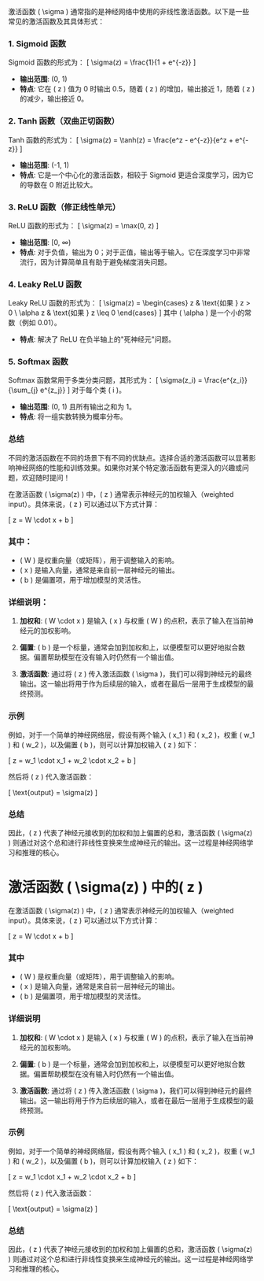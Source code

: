 激活函数 \( \sigma \) 通常指的是神经网络中使用的非线性激活函数。以下是一些常见的激活函数及其具体形式：

### 1. Sigmoid 函数

Sigmoid 函数的形式为：
\[
\sigma(z) = \frac{1}{1 + e^{-z}}
\]

- **输出范围**: (0, 1)
- **特点**: 它在 \( z \) 值为 0 时输出 0.5，随着 \( z \) 的增加，输出接近 1，随着 \( z \) 的减少，输出接近 0。

### 2. Tanh 函数（双曲正切函数）

Tanh 函数的形式为：
\[
\sigma(z) = \tanh(z) = \frac{e^z - e^{-z}}{e^z + e^{-z}}
\]

- **输出范围**: (-1, 1)
- **特点**: 它是一个中心化的激活函数，相较于 Sigmoid 更适合深度学习，因为它的导数在 0 附近比较大。

### 3. ReLU 函数（修正线性单元）

ReLU 函数的形式为：
\[
\sigma(z) = \max(0, z)
\]

- **输出范围**: [0, ∞)
- **特点**: 对于负值，输出为 0；对于正值，输出等于输入。它在深度学习中非常流行，因为计算简单且有助于避免梯度消失问题。

### 4. Leaky ReLU 函数

Leaky ReLU 函数的形式为：
\[
\sigma(z) =
\begin{cases}
z & \text{如果 } z > 0 \\
\alpha z & \text{如果 } z \leq 0
\end{cases}
\]
其中 \( \alpha \) 是一个小的常数（例如 0.01）。

- **特点**: 解决了 ReLU 在负半轴上的"死神经元"问题。

### 5. Softmax 函数

Softmax 函数常用于多类分类问题，其形式为：
\[
\sigma(z_i) = \frac{e^{z_i}}{\sum_{j} e^{z_j}}
\]
对于每个类 \( i \)。

- **输出范围**: (0, 1) 且所有输出之和为 1。
- **特点**: 将一组实数转换为概率分布。

### 总结

不同的激活函数在不同的场景下有不同的优缺点。选择合适的激活函数可以显著影响神经网络的性能和训练效果。如果你对某个特定激活函数有更深入的兴趣或问题，欢迎随时提问！



在激活函数 \( \sigma(z) \) 中，\( z \) 通常表示神经元的加权输入（weighted input）。具体来说，\( z \) 可以通过以下方式计算：

\[
z = W \cdot x + b
\]

### 其中：
- \( W \) 是权重向量（或矩阵），用于调整输入的影响。
- \( x \) 是输入向量，通常是来自前一层神经元的输出。
- \( b \) 是偏置项，用于增加模型的灵活性。

### 详细说明：

1. **加权和**: \( W \cdot x \) 是输入 \( x \) 与权重 \( W \) 的点积，表示了输入在当前神经元的加权影响。

2. **偏置**: \( b \) 是一个标量，通常会加到加权和上，以便模型可以更好地拟合数据。偏置帮助模型在没有输入时仍然有一个输出值。

3. **激活函数**: 通过将 \( z \) 传入激活函数 \( \sigma \)，我们可以得到神经元的最终输出。这一输出将用于作为后续层的输入，或者在最后一层用于生成模型的最终预测。

### 示例

例如，对于一个简单的神经网络层，假设有两个输入 \( x_1 \) 和 \( x_2 \)，权重 \( w_1 \) 和 \( w_2 \)，以及偏置 \( b \)，则可以计算加权输入 \( z \) 如下：

\[
z = w_1 \cdot x_1 + w_2 \cdot x_2 + b
\]

然后将 \( z \) 代入激活函数：

\[
\text{output} = \sigma(z)
\]

### 总结

因此，\( z \) 代表了神经元接收到的加权和加上偏置的总和，激活函数 \( \sigma(z) \) 则通过对这个总和进行非线性变换来生成神经元的输出。这一过程是神经网络学习和推理的核心。


# 激活函数 \( \sigma(z) \) 中的\( z \)

在激活函数 \( \sigma(z) \) 中，\( z \) 通常表示神经元的加权输入（weighted input）。具体来说，\( z \) 可以通过以下方式计算：

\[
z = W \cdot x + b
\]

### 其中

- \( W \) 是权重向量（或矩阵），用于调整输入的影响。
- \( x \) 是输入向量，通常是来自前一层神经元的输出。
- \( b \) 是偏置项，用于增加模型的灵活性。

### 详细说明

1. **加权和**: \( W \cdot x \) 是输入 \( x \) 与权重 \( W \) 的点积，表示了输入在当前神经元的加权影响。

2. **偏置**: \( b \) 是一个标量，通常会加到加权和上，以便模型可以更好地拟合数据。偏置帮助模型在没有输入时仍然有一个输出值。

3. **激活函数**: 通过将 \( z \) 传入激活函数 \( \sigma \)，我们可以得到神经元的最终输出。这一输出将用于作为后续层的输入，或者在最后一层用于生成模型的最终预测。

### 示例

例如，对于一个简单的神经网络层，假设有两个输入 \( x_1 \) 和 \( x_2 \)，权重 \( w_1 \) 和 \( w_2 \)，以及偏置 \( b \)，则可以计算加权输入 \( z \) 如下：

\[
z = w_1 \cdot x_1 + w_2 \cdot x_2 + b
\]

然后将 \( z \) 代入激活函数：

\[
\text{output} = \sigma(z)
\]

### 总结

因此，\( z \) 代表了神经元接收到的加权和加上偏置的总和，激活函数 \( \sigma(z) \) 则通过对这个总和进行非线性变换来生成神经元的输出。这一过程是神经网络学习和推理的核心。
